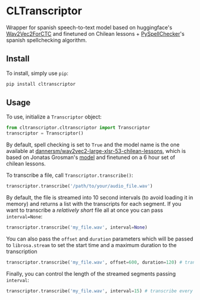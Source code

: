 # CLTranscriptor

Wrapper for spanish speech-to-text model based on huggingface's [Wav2Vec2ForCTC](https://huggingface.co/transformers/model_doc/wav2vec2.html) and finetuned on Chilean lessons + [PySpellChecker](https://pyspellchecker.readthedocs.io/en/latest/)'s spanish spellchecking algorithm.

## Install
To install, simply use `pip`:

```python
pip install cltranscriptor
```
## Usage
To use, initialize a `Transcriptor` object:

```python
from cltranscriptor.cltranscriptor import Transcriptor
transcriptor = Transcriptor()
```
By default, spell checking is set to `True` and the model name is the one available at [dannersm/wav2vec2-large-xlsr-53-chilean-lessons](https://huggingface.co/dannersm/wav2vec2-large-xlsr-53-chilean-lessons), which is based on Jonatas Grosman's [model](https://huggingface.co/jonatasgrosman/wav2vec2-large-xlsr-53-spanish) and finetuned on a 6 hour set of chilean lessons.

To transcribe a file, call `Transcriptor.transcribe()`:
```python
transcriptor.transcribe('/path/to/your/audio_file.wav')
```
By default, the file is streamed into 10 second intervals (to avoid loading it in memory) and returns a list with the transcripts for each segment. If you want to transcribe a *relatively short* file all at once you can pass `interval=None`:
```python
transcriptor.transcribe('my_file.wav', interval=None)
```
You can also pass the `offset` and `duration` parameters which will be passed to `librosa.stream` to set the start time and a maximum duration to the transcription
```python
transcriptor.transcribe('my_file.wav', offset=600, duration=120) # transcribe 2 minutes of audio starting from minute 10
```
Finally, you can control the length of the streamed segments passing `interval`:
```python
transcriptor.transcribe('my_file.wav', interval=15) # transcribe every 15 seconds 
```

